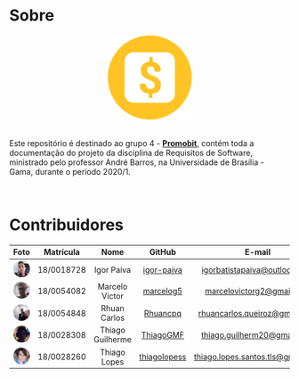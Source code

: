 # Sobre

<div align="center">
  <img src= "docs/assets/logos/Promobit.png"/>
</div>
<br />

Este repositório é destinado ao grupo 4 - [**Promobit**](https://www.promobit.com.br/), contém toda a documentação do projeto da disciplina de Requisitos de Software, ministrado pelo professor André Barros, na Universidade de Brasília - Gama, durante o período 2020/1.

<br />

# Contribuidores

|Foto | Matrícula | Nome | GitHub | E-mail|
|:--:|:--:|:--:|:--:|:--:|
| ![Igor](docs/assets/integrantes/Igor.png) | 18/0018728|Igor Paiva|[igor-paiva](https://github.com/igor-paiva)|igorbatistapaiva@outlook.com|
| ![Marcelo](docs/assets/integrantes/Marcelo.png) | 18/0054082| Marcelo Victor| [marcelog5](https://github.com/marcelog5)| marcelovictorg2@gmail.com
| ![Rhuan](docs/assets/integrantes/Rhuan.png) | 18/0054848 | Rhuan Carlos | [Rhuancpq](https://github.com/Rhuancpq)| rhuancarlos.queiroz@gmail.com
| ![Thiago G](docs/assets/integrantes/ThiagoG.png) | 18/0028308 | Thiago Guilherme | [ThiagoGMF](https://github.com/ThiagoGMF) | thiago.guilherm20@gmail.com
| ![Thiago L](docs/assets/integrantes/ThiagoL.png) | 18/0028260| Thiago Lopes| [thiagolopess](https://github.com/thiagolopess)| thiago.lopes.santos.tls@gmail.com
